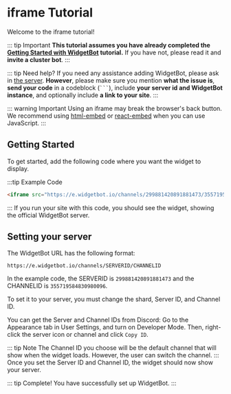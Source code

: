# iframe Tutorial

Welcome to the iframe tutorial!

::: tip Important
**This tutorial assumes you have already completed the [Getting Started with WidgetBot](/tutorial) tutorial.** If you have not, please read it and **invite a cluster bot**.
:::

::: tip Need help?
If you need any assistance adding WidgetBot, please ask in [the server](https://discord.gg/NYBEhN7). **However**, please make sure you mention **what the issue is**, **send your code** in a codeblock (` ``` `), include **your server id and WidgetBot instance**, and optionally include **a link to your site**.
:::

::: warning Important
Using an iframe may break the browser's back button. We recommend using [html-embed](/embed/html-embed/tutorial) or [react-embed](/embed/react-embed) when you can use JavaScript.
:::

## Getting Started

To get started, add the following code where you want the widget to display.

:::tip Example Code
```html
<iframe src="https://e.widgetbot.io/channels/299881420891881473/355719584830980096" height="600" width="800"></iframe>
```
:::
If you run your site with this code, you should see the widget, showing the official WidgetBot server.

## Setting your server

The WidgetBot URL has the following format:
```
https://e.widgetbot.io/channels/SERVERID/CHANNELID
```

In the example code, the SERVERID is `299881420891881473` and the CHANNELID is `355719584830980096`.

To set it to your server, you must change the shard, Server ID, and Channel ID.

You can get the Server and Channel IDs from Discord: Go to the Appearance tab in User Settings, and turn on Developer Mode. Then, right-click the server icon or channel and click `Copy ID`.

::: tip Note
The Channel ID you choose will be the default channel that will show when the widget loads. However, the user can switch the channel.
:::
Once you set the Server ID and Channel ID, the widget should now show your server.

::: tip Complete!
You have successfully set up WidgetBot.
:::
